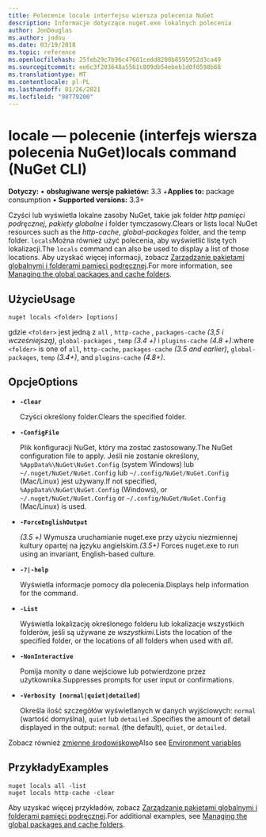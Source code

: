 ```yaml
---
title: Polecenie locale interfejsu wiersza polecenia NuGet
description: Informacje dotyczące nuget.exe lokalnych polecenia
author: JonDouglas
ms.author: jodou
ms.date: 03/19/2018
ms.topic: reference
ms.openlocfilehash: 25feb29c7b96c47681cedd8208b8595952d3ca49
ms.sourcegitcommit: ee6c3f203648a5561c809db54ebeb1d0f0598b68
ms.translationtype: MT
ms.contentlocale: pl-PL
ms.lasthandoff: 01/26/2021
ms.locfileid: "98779200"
---
```

# <a name="locals-command-nuget-cli"></a><span data-ttu-id="28187-103">locale — polecenie (interfejs wiersza polecenia NuGet)</span><span class="sxs-lookup"><span data-stu-id="28187-103">locals command (NuGet CLI)</span></span>

<span data-ttu-id="28187-104">**Dotyczy:** &bullet; **obsługiwane wersje pakietów:** 3.3 +</span><span class="sxs-lookup"><span data-stu-id="28187-104">**Applies to:** package consumption &bullet; **Supported versions:** 3.3+</span></span>

<span data-ttu-id="28187-105">Czyści lub wyświetla lokalne zasoby NuGet, takie jak folder *http pamięci podręcznej*, *pakiety globalne* i folder tymczasowy.</span><span class="sxs-lookup"><span data-stu-id="28187-105">Clears or lists local NuGet resources such as the *http-cache*, *global-packages* folder, and the temp folder.</span></span> <span data-ttu-id="28187-106">`locals`Można również użyć polecenia, aby wyświetlić listę tych lokalizacji.</span><span class="sxs-lookup"><span data-stu-id="28187-106">The `locals` command can also be used to display a list of those locations.</span></span> <span data-ttu-id="28187-107">Aby uzyskać więcej informacji, zobacz [Zarządzanie pakietami globalnymi i folderami pamięci podręcznej](../../consume-packages/managing-the-global-packages-and-cache-folders.md).</span><span class="sxs-lookup"><span data-stu-id="28187-107">For more information, see [Managing the global packages and cache folders](../../consume-packages/managing-the-global-packages-and-cache-folders.md).</span></span>

## <a name="usage"></a><span data-ttu-id="28187-108">Użycie</span><span class="sxs-lookup"><span data-stu-id="28187-108">Usage</span></span>

```cli
nuget locals <folder> [options]
```

<span data-ttu-id="28187-109">gdzie `<folder>` jest jedną z `all` , `http-cache` , `packages-cache` *(3,5 i wcześniejszą)*, `global-packages` , `temp` *(3.4 +)* i `plugins-cache` *(4.8 +)*.</span><span class="sxs-lookup"><span data-stu-id="28187-109">where `<folder>` is one of `all`, `http-cache`, `packages-cache` *(3.5 and earlier)*, `global-packages`, `temp` *(3.4+)*, and `plugins-cache` *(4.8+)*.</span></span>

## <a name="options"></a><span data-ttu-id="28187-110">Opcje</span><span class="sxs-lookup"><span data-stu-id="28187-110">Options</span></span>

- **`-Clear`**

  <span data-ttu-id="28187-111">Czyści określony folder.</span><span class="sxs-lookup"><span data-stu-id="28187-111">Clears the specified folder.</span></span>

- **`-ConfigFile`**

  <span data-ttu-id="28187-112">Plik konfiguracji NuGet, który ma zostać zastosowany.</span><span class="sxs-lookup"><span data-stu-id="28187-112">The NuGet configuration file to apply.</span></span> <span data-ttu-id="28187-113">Jeśli nie zostanie określony, `%AppData%\NuGet\NuGet.Config` (system Windows) lub `~/.nuget/NuGet/NuGet.Config` lub `~/.config/NuGet/NuGet.Config` (Mac/Linux) jest używany.</span><span class="sxs-lookup"><span data-stu-id="28187-113">If not specified, `%AppData%\NuGet\NuGet.Config` (Windows), or `~/.nuget/NuGet/NuGet.Config` or `~/.config/NuGet/NuGet.Config` (Mac/Linux) is used.</span></span>

- **`-ForceEnglishOutput`**

  <span data-ttu-id="28187-114">*(3.5 +)* Wymusza uruchamianie nuget.exe przy użyciu niezmiennej kultury opartej na języku angielskim.</span><span class="sxs-lookup"><span data-stu-id="28187-114">*(3.5+)* Forces nuget.exe to run using an invariant, English-based culture.</span></span>

- **`-?|-help`**

  <span data-ttu-id="28187-115">Wyświetla informacje pomocy dla polecenia.</span><span class="sxs-lookup"><span data-stu-id="28187-115">Displays help information for the command.</span></span>

- **`-List`**

  <span data-ttu-id="28187-116">Wyświetla lokalizację określonego folderu lub lokalizacje wszystkich folderów, jeśli są używane ze *wszystkimi*.</span><span class="sxs-lookup"><span data-stu-id="28187-116">Lists the location of the specified folder, or the locations of all folders when used with *all*.</span></span>

- **`-NonInteractive`**

  <span data-ttu-id="28187-117">Pomija monity o dane wejściowe lub potwierdzone przez użytkownika.</span><span class="sxs-lookup"><span data-stu-id="28187-117">Suppresses prompts for user input or confirmations.</span></span>

- **`-Verbosity [normal|quiet|detailed]`**

  <span data-ttu-id="28187-118">Określa ilość szczegółów wyświetlanych w danych wyjściowych: `normal` (wartość domyślna), `quiet` lub `detailed` .</span><span class="sxs-lookup"><span data-stu-id="28187-118">Specifies the amount of detail displayed in the output: `normal` (the default), `quiet`, or `detailed`.</span></span>

<span data-ttu-id="28187-119">Zobacz również [zmienne środowiskowe](cli-ref-environment-variables.md)</span><span class="sxs-lookup"><span data-stu-id="28187-119">Also see [Environment variables](cli-ref-environment-variables.md)</span></span>

## <a name="examples"></a><span data-ttu-id="28187-120">Przykłady</span><span class="sxs-lookup"><span data-stu-id="28187-120">Examples</span></span>

```cli
nuget locals all -list
nuget locals http-cache -clear
```

<span data-ttu-id="28187-121">Aby uzyskać więcej przykładów, zobacz [Zarządzanie pakietami globalnymi i folderami pamięci podręcznej](../../consume-packages/managing-the-global-packages-and-cache-folders.md).</span><span class="sxs-lookup"><span data-stu-id="28187-121">For additional examples, see [Managing the global packages and cache folders](../../consume-packages/managing-the-global-packages-and-cache-folders.md).</span></span>
